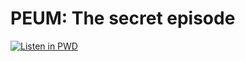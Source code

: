 # PEUM: The secret episode

[![Listen in PWD](https://raw.githubusercontent.com/play-with-docker/stacks/master/assets/images/button.png)](https://labs.play-with-docker.com/?stack=https://raw.githubusercontent.com/juanjmerono/flux-kind-repos/main/deployments/peum-test/pwd-stack.yaml)
